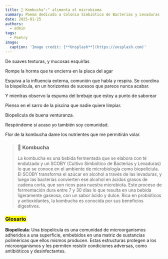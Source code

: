 ```yaml
---
title: 🫙 Kombucha":" alimenta el microbioma
summary: Poema dedicado a Colonia Simbiótica de Bacterias y Levaduras (SCOBY)
date: 2025-01-25
authors:
  - admin
tags:
  - Poetry
image:
  caption: 'Image credit: [**Unsplash**](https://unsplash.com)'
---
```


De suaves texturas, y mucosas esquirlas

Rompe la horma que te encierra en la placa del agar

Esquiva a la influencia externa, comunión que habla y respira. Se coordina la biopelícula, en un horizontes de sucesos que parece nunca acabar.

Y mientras observo la espuma del brebaje que estoy a punto de saborear

Pienso en el sarro de la piscina que nadie quiere limpiar.

Biopelícula de buena venturanza.

Respóndeme si acaso yo también soy comunidad. 

Flor de la kombucha dame los nutrientes que me permitirán volar. 


<blockquote class="callout callout_default" theme="🧫">
  <h3>🧫 Kombucha</h3>
  <p style="font-style: normal;">
    La kombucha es una bebida fermentada que se elabora con té endulzado y un SCOBY (Cultivo Simbiótico de Bacterias y Levaduras) lo que se conoce en el ambiente de microbiología como biopelíciula. El SCOBY transforma el azúcar en alcohol a través de las levaduras, y luego las bacterias convierten ese alcohol en ácidos grasos de cadena corta, que son ricos para nuestra microbiota. Este proceso de fermentación dura entre 7 y 30 días lo que resulta en una bebida ligeramente gaseosa, con un sabor ácido y dulce. Rica en probióticos y antioxidantes, la kombucha es conocida por sus beneficios digestivos.
  </p>
</blockquote>

### <mark>Glosario</mark>

  **Biopelícula**:  Una biopelícula es una comunidad de microorganismos adheridos a una superficie, embebidos en una matriz de sustancias poliméricas que ellos mismos producen. Estas estructuras protegen a los microorganismos y les permiten resistir condiciones adversas, como antibióticos y desinfectantes.